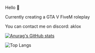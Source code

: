 Hello 👀

Currently creating a GTA V FiveM roleplay

You can contact me on discord: aklox

[![Anurag's GitHub stats](https://github-readme-stats.vercel.app/api?username=Aklox31&theme=tokyonight)](https://github.com/anuraghazra/github-readme-stats)

![Top Langs](https://github-readme-stats.vercel.app/api/top-langs/?username=Aklox31&langs_count=8)
